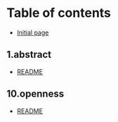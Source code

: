 # Table of contents

* [Initial page](README.md)

## 1.abstract

* [README](1.abstract/readme.md)

## 10.openness

* [README](10.openness/readme.md)

